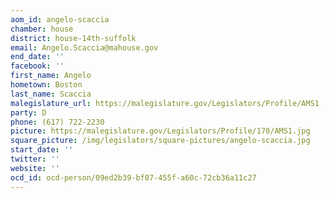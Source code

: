 ```yaml
---
aom_id: angelo-scaccia
chamber: house
district: house-14th-suffolk
email: Angelo.Scaccia@mahouse.gov
end_date: ''
facebook: ''
first_name: Angelo
hometown: Boston
last_name: Scaccia
malegislature_url: https://malegislature.gov/Legislators/Profile/AMS1
party: D
phone: (617) 722-2230
picture: https://malegislature.gov/Legislators/Profile/170/AMS1.jpg
square_picture: /img/legislators/square-pictures/angelo-scaccia.jpg
start_date: ''
twitter: ''
website: ''
ocd_id: ocd-person/09ed2b39-bf07-455f-a60c-72cb36a11c27
---
```

